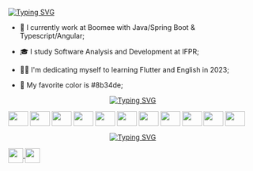 [![Typing SVG](https://readme-typing-svg.demolab.com?font=Fira+Code&weight=300&duration=2500&pause=500&color=8B34DE&background=8B34DE00&width=435&lines=Hello+friend;My+name+is+Lucas)](https://git.io/typing-svg)

-   💼 I currently work at Boomee with Java/Spring Boot & Typescript/Angular;

-   🎓 I study Software Analysis and Development at IFPR;

-   🧑‍💻 I'm dedicating myself to learning Flutter and English in 2023;

-   👾 My favorite color is #8b34de;

<span align="center">

[![Typing SVG](https://readme-typing-svg.demolab.com?font=Fira+Code&duration=1&pause=1000&color=8B34DE&repeat=false&width=435&lines=Technologies)](https://git.io/typing-svg)
    
<img align="center" height="30" width="40" src="https://cdn.jsdelivr.net/gh/devicons/devicon/icons/java/java-original.svg">

<img align="center" height="30" width="40" src="https://cdn.jsdelivr.net/gh/devicons/devicon/icons/spring/spring-original.svg">

<img align="center" height="30" width="40" src="https://cdn.jsdelivr.net/gh/devicons/devicon/icons/typescript/typescript-original.svg">

<img align="center" height="30" width="40" src="https://cdn.jsdelivr.net/gh/devicons/devicon/icons/angularjs/angularjs-original.svg">

<img align="center" height="30" width="40" src="https://cdn.jsdelivr.net/gh/devicons/devicon/icons/html5/html5-original.svg">

<img align="center" height="30" width="40" src="https://cdn.jsdelivr.net/gh/devicons/devicon/icons/css3/css3-original.svg">

<img align="center" height="30" width="40" src="https://cdn.jsdelivr.net/gh/devicons/devicon/icons/bootstrap/bootstrap-original.svg">

<img align="center" height="30" width="40" src="https://cdn.jsdelivr.net/gh/devicons/devicon/icons/git/git-original.svg">

<img align="center" height="30" width="40" src="https://cdn.jsdelivr.net/gh/devicons/devicon/icons/linux/linux-original.svg">

<img align="center" height="30" width="40" src="https://cdn.jsdelivr.net/gh/devicons/devicon/icons/mongodb/mongodb-original.svg">

<img align="center" height="30" width="40" src="https://cdn.jsdelivr.net/gh/devicons/devicon/icons/mysql/mysql-original.svg">

[![Typing SVG](https://readme-typing-svg.demolab.com?font=Fira+Code&duration=1&pause=1000&color=8B34DE&repeat=false&width=435&lines=Connect+with+me)](https://git.io/typing-svg)
    
<a href="https://letterboxd.com/Luchkasz/" target="_blank"> 
    <img align="center" height="30" width="auto" src="https://a.ltrbxd.com/logos/letterboxd-decal-dots-pos-rgb-500px.png">
</a>
<a href="https://www.linkedin.com/in/luchkasz//" target="_blank"> 
    <img align="center" height="30" width="auto" src="https://cdn-icons-png.flaticon.com/512/174/174857.png">
</a>
</span>
